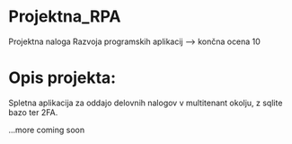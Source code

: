 # Projektna_RPA

Projektna naloga Razvoja programskih aplikacij --> končna ocena 10

# Opis projekta:

Spletna aplikacija za oddajo delovnih nalogov v multitenant okolju, z sqlite bazo ter 2FA.

...more coming soon

